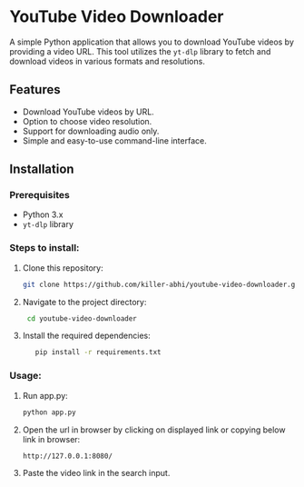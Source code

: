 # YouTube Video Downloader

A simple Python application that allows you to download YouTube videos by providing a video URL. This tool utilizes the `yt-dlp` library to fetch and download videos in various formats and resolutions.

## Features
- Download YouTube videos by URL.
- Option to choose video resolution.
- Support for downloading audio only.
- Simple and easy-to-use command-line interface.

## Installation

### Prerequisites
- Python 3.x
- `yt-dlp` library

### Steps to install:

1. Clone this repository:
   ```bash
   git clone https://github.com/killer-abhi/youtube-video-downloader.git
2. Navigate to the project directory:
   ```bash
    cd youtube-video-downloader
3. Install the required dependencies:
   ```bash
      pip install -r requirements.txt


### Usage:

1. Run app.py:
   ```bash
   python app.py

2. Open the url in browser by clicking on displayed link or copying below link in browser:
   ```bash
   http://127.0.0.1:8080/
3. Paste the video link in the search input.
